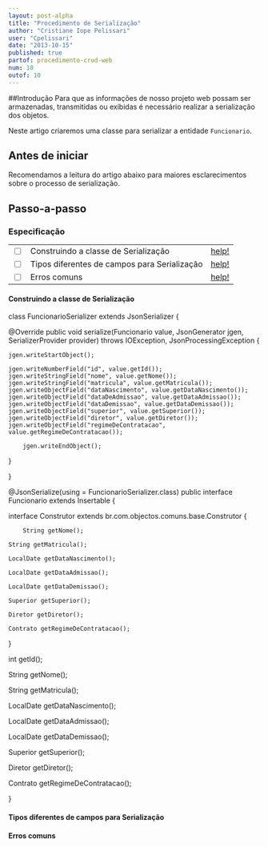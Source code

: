 ```yaml
---
layout: post-alpha
title: "Procedimento de Serialização"
author: "Cristiane Iope Pelissari"
user: "Cpelissari"
date: "2013-10-15"
published: true
partof: procedimento-crud-web
num: 10
outof: 10
---
```


##Introdução
Para que as informações de nosso projeto web possam ser armazenadas, transmitidas ou exibidas é necessário realizar a serialização dos objetos.

Neste artigo criaremos uma classe para serializar a entidade `Funcionario`.

## Antes de iniciar

Recomendamos a leitura do artigo abaixo para maiores esclarecimentos sobre o processo de serialização.
[]()
 
## Passo-a-passo

### Especificação

<table class="table table-bordered">
 <tr>
   <td class="tac col2em">
    <a id="topo_0_0"><input type="checkbox" /></a>
   </td>
   <td>
    Construindo a classe de Serialização
   </td>
   <td>
    <a href="#0_0">help!</a>
   </td>
 </tr>
 <tr>
   <td class="tac col2em">
    <a id="topo_0_1"><input type="checkbox" /></a>
   </td>
   <td>
    Tipos diferentes de campos para Serialização
   </td>
   <td>
    <a href="#0_1">help!</a>
   </td>
 </tr>
 <tr>
   <td class="tac col2em">
    <a id="topo_0_2"><input type="checkbox" /></a>
   </td>
   <td>
    Erros comuns
   </td>
   <td>
    <a href="#0_0">help!</a>
   </td>
 </tr>

</table>


#### <a id="0_0"> </a>Construindo a classe de Serialização
class FuncionarioSerializer extends JsonSerializer<Funcionario> {

  @Override
  public void serialize(Funcionario value, JsonGenerator jgen, SerializerProvider provider)
      throws IOException, JsonProcessingException {

    jgen.writeStartObject();

    jgen.writeNumberField("id", value.getId());
    jgen.writeStringField("nome", value.getNome());
    jgen.writeStringField("matricula", value.getMatricula());
    jgen.writeObjectField("dataNascimento", value.getDataNascimento());
    jgen.writeObjectField("dataDeAdmissao", value.getDataAdmissao());
    jgen.writeObjectField("dataDemissao", value.getDataDemissao());
    jgen.writeObjectField("superior", value.getSuperior());
    jgen.writeObjectField("diretor", value.getDiretor());
    jgen.writeObjectField("regimeDeContratacao", value.getRegimeDeContratacao());

		jgen.writeEndObject();

  }

}




@JsonSerialize(using = FuncionarioSerializer.class)
public interface Funcionario extends Insertable {

  interface Construtor extends br.com.objectos.comuns.base.Construtor<Funcionario> {

		String getNome();

    String getMatricula();

    LocalDate getDataNascimento();

    LocalDate getDataAdmissao();

    LocalDate getDataDemissao();

    Superior getSuperior();

    Diretor getDiretor();

    Contrato getRegimeDeContratacao();

  }

  int getId();

  String getNome();

  String getMatricula();

  LocalDate getDataNascimento();

  LocalDate getDataAdmissao();

  LocalDate getDataDemissao();

  Superior getSuperior();

  Diretor getDiretor();

  Contrato getRegimeDeContratacao();

}

#### <a id="0_1"> </a>Tipos diferentes de campos para Serialização


#### Erros comuns



